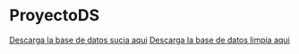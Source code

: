# ProyectoDS
[Descarga la base de datos sucia aqui](https://drive.google.com/file/d/1H5SXnNUKocIQ7dO2BlWRblV9IL_z5xaC/view?usp=sharing)
[Descarga la base de datos limpia aqui](https://drive.google.com/file/d/1VUgEz5bm1jHZBji_x25EFxetsE2jPH_u/view?usp=sharing)
